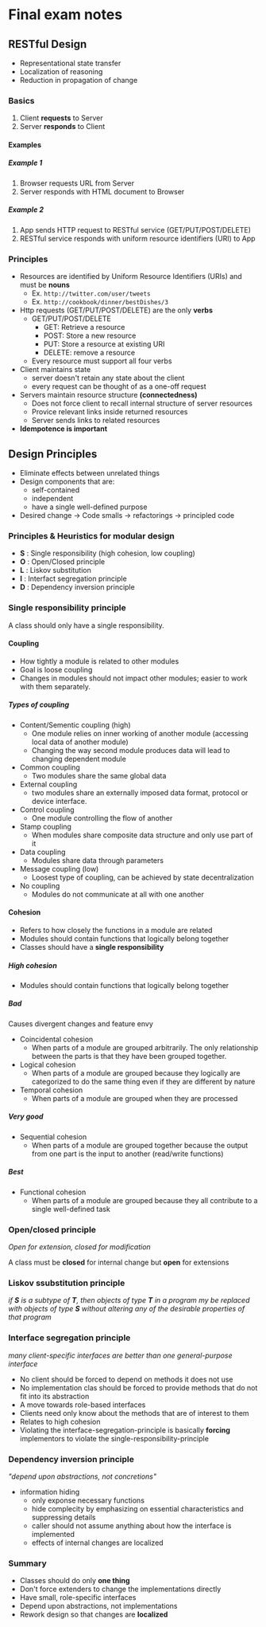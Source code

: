 # Final exam notes

## RESTful Design

- Representational state transfer
- Localization of reasoning
- Reduction in propagation of change

### Basics

1. Client **requests** to Server
2. Server **responds** to Client

#### Examples

##### Example 1

1. Browser requests URL from Server
2. Server responds with HTML document to Browser

##### Example 2

1. App sends HTTP request to RESTful service (GET/PUT/POST/DELETE)
2. RESTful service responds with uniform resource identifiers (URI) to App

### Principles

- Resources are identified by Uniform Resource Identifiers (URIs) and must be **nouns**
    - Ex. `http://twitter.com/user/tweets`
    - Ex. `http://cookbook/dinner/bestDishes/3`
- Http requests (GET/PUT/POST/DELETE) are the only **verbs**
    - GET/PUT/POST/DELETE
        - GET: Retrieve a resource
        - POST: Store a new resource
        - PUT: Store a resource at existing URI
        - DELETE: remove a resource
    - Every resource must support all four verbs
- Client maintains state
    - server doesn't retain any state about the client
    - every request can be thought of as a one-off request
- Servers maintain resource structure **(connectedness)**
    - Does not force client to recall internal structure of server resources
    - Provice relevant links inside returned resources
    - Server sends links to related resources
- **Idempotence is important**

## Design Principles

- Eliminate effects between unrelated things
- Design components that are:
    - self-contained
    - independent
    - have a single well-defined purpose
- Desired change -> Code smalls -> refactorings -> principled code

### Principles & Heuristics for modular design

- **S** : Single responsibility (high cohesion, low coupling)
- **O** : Open/Closed principle
- **L** : Liskov substitution
- **I** : Interfact segregation principle
- **D** : Dependency inversion principle

### Single responsibility principle

A class should only have a single responsibility.

#### Coupling

- How tightly a module is related to other modules
- Goal is loose coupling
- Changes in modules should not impact other modules; easier to work with them separately.

##### Types of coupling

- Content/Sementic coupling (high)
    - One module relies on inner working of another module (accessing local data of another module)
    - Changing the way second module produces data will lead to changing dependent module
- Common coupling
    - Two modules share the same global data
- External coupling
    - two modules share an externally imposed data format, protocol or device interface.
- Control coupling
    - One module controlling the flow of another
- Stamp coupling
    - When modules share composite data structure and only use part of it
- Data coupling
    - Modules share data through parameters
- Message coupling (low)
    - Loosest type of coupling, can be achieved by state decentralization
- No coupling
    - Modules do not communicate at all with one another

#### Cohesion

- Refers to how closely the functions in a module are related
- Modules should contain functions that logically belong together
- Classes should have a **single responsibility**

##### High cohesion

- Modules should contain functions that logically belong together


##### Bad

Causes divergent changes and feature envy

- Coincidental cohesion
    - When parts of a module are grouped arbitrarily. The only relationship between the parts is that they have been grouped together.
- Logical cohesion
    - When parts of a module are grouped because they logically are categorized to do the same thing even if they are different by nature
- Temporal cohesion
    - When parts of a module are grouped when they are processed

##### Very good

- Sequential cohesion
    - When parts of a module are grouped together because the output from one part is the input to another (read/write functions)

##### Best

- Functional cohesion
    - When parts of a module are grouped because they all contribute to a single well-defined task


### Open/closed principle

*Open for extension, closed for modification*

A class must be **closed** for internal change but **open** for extensions

### Liskov ssubstitution principle

*if **S** is a subtype of **T**, then objects of type **T** in a program my be replaced with objects of type **S** without altering any of the desirable properties of that program*

### Interface segregation principle

*many client-specific interfaces are better than one general-purpose interface*

- No client should be forced to depend on methods it does not use
- No implementation clas should be forced to provide methods that do not fit into its abstraction
- A move towards role-based interfaces
- Clients need only know about the methods that are of interest to them
- Relates to high cohesion
- Violating the interface-segregation-principle is basically **forcing** implementors to violate the single-responsibility-principle

### Dependency inversion principle

*"depend upon abstractions, not concretions"*

- information hiding
    - only exponse necessary functions
    - hide complecity by emphasizing on essential characteristics and suppressing details
    - caller should not assume anything about how the interface is implemented
    - effects of internal changes are localized

### Summary

- Classes should do only **one thing**
- Don't force extenders to change the implementations directly
- Have small, role-specific interfaces
- Depend upon abstractions, not implementations
- Rework design so that changes are **localized**